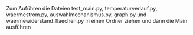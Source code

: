 Zum Auführen die Dateien test_main.py, temperaturverlauf.py, waermestrom.py, auswahlmechanismus.py, graph.py und waermewiderstand_flaechen.py in einen Ordner ziehen und dann die Main ausführen
